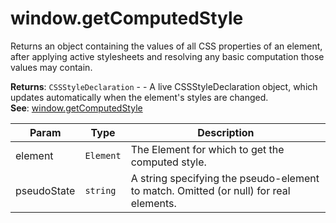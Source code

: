 
<a name="getcomputedstyle" id="getcomputedstyle"></a>

# window.getComputedStyle
Returns an object containing the values of all CSS properties of an element,
after applying active stylesheets and resolving any basic computation those values may contain.

**Returns**: `CSSStyleDeclaration` - - A live CSSStyleDeclaration object, which updates automatically when the element's styles are changed.  
**See**: [window.getComputedStyle](https://developer.mozilla.org/en-US/docs/Web/API/Window/getComputedStyle)  

| Param | Type | Description |
| --- | --- | --- |
| element | `Element` | The Element for which to get the computed style. |
| pseudoState | `string` | A string specifying the pseudo-element to match. Omitted (or null) for real elements. |



